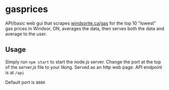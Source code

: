 # gasprices

API/basic web gui that scrapes [windsorite.ca/gas](https://windsorite.ca/gas) for the top 10 "lowest" gas prices in Windsor, ON, averages the data, then serves both the data and average to the user.

## Usage

Simply run `npm start` to start the node.js server. Change the port at the top of the *server.js* file to your liking. Served as an http web page. API endpoint is at `/api`

Default port is `8080`
